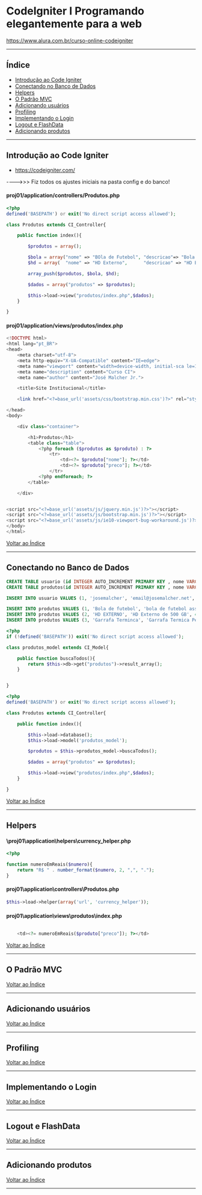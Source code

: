 # CodeIgniter I Programando elegantemente para a web

https://www.alura.com.br/curso-online-codeigniter

---

## <a name="indice">Índice</a>

- [Introdução ao Code Igniter](#parte1)   
- [Conectando no Banco de Dados](#parte2)   
- [Helpers](#parte3)   
- [O Padrão MVC](#parte4)   
- [Adicionando usuários](#parte5)   
- [Profiling](#parte6)   
- [Implementando o Login](#parte7)   
- [Logout e FlashData](#parte8)   
- [Adicionando produtos](#parte9)   



---

## <a name="parte1">Introdução ao Code Igniter</a>

- https://codeigniter.com/

---->>> Fiz todos os ajustes iniciais na pasta config e do banco!

#### proj01/application/controllers/Produtos.php
```php
<?php
defined('BASEPATH') or exit('No direct script access allowed');

class Produtos extends CI_Controller{

    public function index(){

        $produtos = array();

        $bola = array("nome" => "BOla de Futebol", "descricao"=> "Bola de futebol assinada pelo zico", "preco"=>300);
        $hd = array(  "nome" => "HD Externo",      "descricao" => "HD Externo de 500 GB ",             "preco" => 500);

        array_push($produtos, $bola, $hd);

        $dados = array("produtos" => $produtos);

        $this->load->view("produtos/index.php",$dados);
    }

}
```

#### proj01/application/views/produtos/index.php

```php
<!DOCTYPE html>
<html lang="pt_BR">
<head>
    <meta charset="utf-8">
    <meta http-equiv="X-UA-Compatible" content="IE=edge">
    <meta name="viewport" content="width=device-width, initial-sca le=1">
    <meta name="description" content="Curso CI">
    <meta name="author" content="José Malcher Jr.">

    <title>Site Institucional</title>

    <link href="<?=base_url('assets/css/bootstrap.min.css')?>" rel="stylesheet">

</head>
<body>

    <div class="container">

        <h1>Produtos</h1>
        <table class="table">
            <?php foreach ($produtos as $produto) : ?>
                <tr>
                    <td><?= $produto["nome"]; ?></td>
                    <td><?= $produto["preco"]; ?></td>
                </tr>
            <?php endforeach; ?>
        </table>

    </div>


<script src="<?=base_url('assets/js/jquery.min.js')?>"></script>
<script src="<?=base_url('assets/js/bootstrap.min.js')?>"></script>
<script src="<?=base_url('assets/js/ie10-viewport-bug-workaround.js')?>"></script>
</body>
</html>
```

[Voltar ao Índice](#indice)

---

## <a name="parte2">Conectando no Banco de Dados</a>

```sql
CREATE TABLE usuario (id INTEGER AUTO_INCREMENT PRIMARY KEY , nome VARCHAR(255), email VARCHAR(255), senha VARCHAR(255));
CREATE TABLE produtos(id INTEGER AUTO_INCREMENT PRIMARY KEY , nome VARCHAR(255), descricao TEXT, preco DECIMAL(10,2), usuario_id INTEGER);

INSERT INTO usuario VALUES (1, 'josemalcher', 'email@josemalcher.net', 'e10adc3949ba59abbe56e057f20f883e');

INSERT INTO produtos VALUES (1, 'Bola de futebol', 'bola de futebol assinada pelo zico', 300, 1);
INSERT INTO produtos VALUES (2, 'HD EXTERNO', 'HD Externo de 500 GB', 400, 1);
INSERT INTO produtos VALUES (3, 'Garrafa Terminca', 'Garrafa Termica Personalizada', 50, 1);
```

```php
<?php
if (!defined('BASEPATH')) exit('No direct script access allowed');

class produtos_model extends CI_Model{

    public function buscaTodos(){
        return $this->db->get("produtos")->result_array();
    }


}
```

```php
<?php
defined('BASEPATH') or exit('No direct script access allowed');

class Produtos extends CI_Controller{

    public function index(){

        $this->load->database();
        $this->load->model('produtos_model');

        $produtos = $this->produtos_model->buscaTodos();

        $dados = array("produtos" => $produtos);

        $this->load->view("produtos/index.php",$dados);
    }

}
```

[Voltar ao Índice](#indice)

---

## <a name="parte3">Helpers</a>

#### \proj01\application\helpers\currency_helper.php

```php
<?php

function numeroEmReais($numero){
    return "R$ " . number_format($numero, 2, ",", ".");
}
```

#### proj01\application\controllers\Produtos.php

```php
$this->load->helper(array('url', 'currency_helper'));
```

#### proj01\application\views\produtos\index.php
```php 

    <td><?= numeroEmReais($produto["preco"]); ?></td>

```

[Voltar ao Índice](#indice)

---

## <a name="parte4">O Padrão MVC</a>


[Voltar ao Índice](#indice)

---

## <a name="parte5">Adicionando usuários</a>


[Voltar ao Índice](#indice)

---

## <a name="parte6">Profiling</a>


[Voltar ao Índice](#indice)

---

## <a name="parte7">Implementando o Login</a>


[Voltar ao Índice](#indice)

---

## <a name="parte8">Logout e FlashData</a>


[Voltar ao Índice](#indice)

---

## <a name="parte9">Adicionando produtos</a>


[Voltar ao Índice](#indice)

---